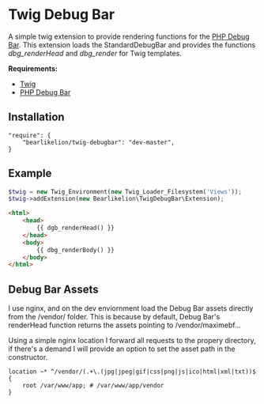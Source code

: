 # Twig Debug Bar

A simple twig extension to provide rendering functions for the [PHP Debug Bar](http://github.com/maximebf/php-debugbar).  This extension loads the StandardDebugBar and provides the functions *dbg_renderHead* and *dbg_render* for Twig templates.

**Requirements:**

* [Twig](https://github.com/fabpot/Twig)
* [PHP Debug Bar](http://github.com/maximebf/php-debugba)

## Installation
```
"require": {
	"bearlikelion/twig-debugbar": "dev-master",
}
```

## Example

```PHP
$twig = new Twig_Environment(new Twig_Loader_Filesystem('Views'));
$twig->addExtension(new Bearlikelion\TwigDebugBar\Extension);
```

```html
<html>
	<head>
		{{ dgb_renderHead() }}
	</head>
	<body>
		{{ dbg_renderBody() }}
	</body>
</html>
```

## Debug Bar Assets
I use nginx, and on the dev enviornment load the Debug Bar assets directly from the /vendor/ folder.  This is because by default, Debug Bar's renderHead function returns the assets pointing to /vendor/maximebf...

Using a simple nginx location I forward all requests to the propery directory, if there's a demand I will provide an option to set the asset path in the constructor.

```nginx
location ~* ^/vendor/(.+\.(jpg|jpeg|gif|css|png|js|ico|html|xml|txt))$ {
	root /var/www/app; # /var/www/app/vendor
}
```
